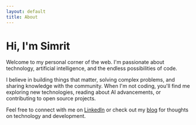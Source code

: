 ```yaml
---
layout: default
title: About
---
```


<div class="about-content">
  <h1>Hi, I'm Simrit</h1>
  
  <p class="intro">
    Welcome to my personal corner of the web. I'm passionate about technology, artificial intelligence, and the endless possibilities of code.
  </p>
  
  <p>
    I believe in building things that matter, solving complex problems, and sharing knowledge with the community. When I'm not coding, you'll find me exploring new technologies, reading about AI advancements, or contributing to open source projects.
  </p>
  
  <p>
    Feel free to connect with me on <a href="https://linkedin.com/in/simritdhanjal" target="_blank" rel="noopener">LinkedIn</a> or check out my <a href="/blog.html">blog</a> for thoughts on technology and development.
  </p>
</div>